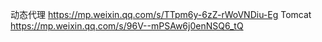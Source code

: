 动态代理  https://mp.weixin.qq.com/s/TTpm6y-6zZ-rWoVNDiu-Eg
Tomcat   https://mp.weixin.qq.com/s/96V--mPSAw6j0enNSQ6_tQ